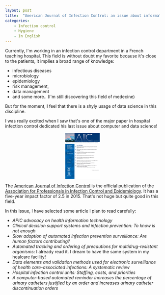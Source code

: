 ```yaml
---
layout: post
title:  "American Journal of Infection Control: an issue about information technologies!"
categories: 
    - Infection control
    - Hygiene
    - In English
---
```


Currently, I'm working in an infection control department in a French teaching hospital. This field is without doubt my favorite because it's close to the patients, it implies a broad range of knowledge:

- infectious diseases
- microbiology
- epidemiology
- risk management,
- data management
- and some more.. (I'm still discovering this field of medecine)

But for the moment, I feel that there is a shyly usage of data science in this discipline.

I was really excited when I saw that's one of the major paper in hospital infection control dedicated his last issue about computer and data science!

<img src="/assets/ajic_cover.gif" title="Cover of AJIC"  style="display: block; margin: auto;" />

The [American Journal of Infection Control](http://www.journals.elsevier.com/ajic-american-journal-of-infection-control/) is the official publication of the [Association for Professionals in Infection Control and Epidemiology](http://apic.org/). It has a five-year impact factor of 2.5 in 2015. That's not huge but quite good in this field.

In this issue, I have selected some article I plan to read carefully:

- *APIC advocacy on health information technology*
- *Clinical decision support systems and infection prevention: To know is not enough*
- *Slow adoption of automated infection prevention surveillance: Are human factors contributing?*
- *Automated tracking and ordering of precautions for multidrug-resistant organisms*: I already read it. I dream to have the same system in my healcare facility!
- *Data elements and validation methods used for electronic surveillance of health care-associated infections: A systematic review*
- *Hospital infection control units: Staffing, costs, and priorities*
- *A computer-based automated reminder increases the percentage of urinary catheters justified by an order and increases urinary catheter discontinuation orders*
